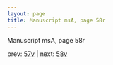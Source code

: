 ```yaml
---
layout: page
title: Manuscript msA, page 58r
---
```


Manuscript msA, page 58r

prev:  [57v](../57v) | next:  [58v](../58v)